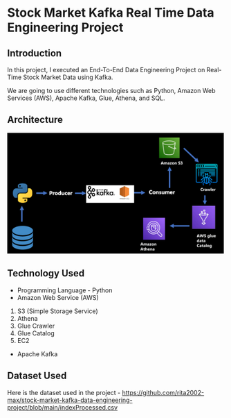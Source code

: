 # Stock Market Kafka Real Time Data Engineering Project

## Introduction 
In this project, I executed an End-To-End Data Engineering Project on Real-Time Stock Market Data using Kafka.

We are going to use different technologies such as Python, Amazon Web Services (AWS), Apache Kafka, Glue, Athena, and SQL.

## Architecture 
<img src="Architecture.png">

## Technology Used
- Programming Language - Python
- Amazon Web Service (AWS)
1. S3 (Simple Storage Service)
2. Athena
3. Glue Crawler
4. Glue Catalog
5. EC2
- Apache Kafka


## Dataset Used

Here is the dataset used in the project - https://github.com/rita2002-max/stock-market-kafka-data-engineering-project/blob/main/indexProcessed.csv


